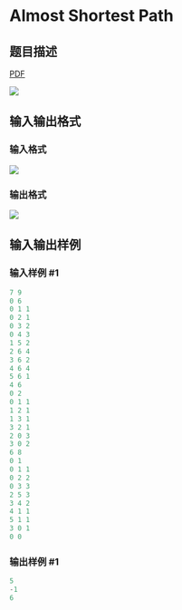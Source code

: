 # Almost Shortest Path

## 题目描述

[problemUrl]: https://uva.onlinejudge.org/index.php?option=com_onlinejudge&Itemid=8&category=243&page=show_problem&problem=3296

[PDF](https://uva.onlinejudge.org/external/121/p12144.pdf)

![](https://cdn.luogu.com.cn/upload/vjudge_pic/UVA12144/f03f63569e95524eb27f5dd0cb65b1b23adff481.png)

## 输入输出格式

### 输入格式

![](https://cdn.luogu.com.cn/upload/vjudge_pic/UVA12144/d5058a78afc959acfa1df0811106839156eac17e.png)

### 输出格式

![](https://cdn.luogu.com.cn/upload/vjudge_pic/UVA12144/23253d804f809d18866e65a9772dd494893f8110.png)

## 输入输出样例

### 输入样例 #1

```cpp
7 9
0 6
0 1 1
0 2 1
0 3 2
0 4 3
1 5 2
2 6 4
3 6 2
4 6 4
5 6 1
4 6
0 2
0 1 1
1 2 1
1 3 1
3 2 1
2 0 3
3 0 2
6 8
0 1
0 1 1
0 2 2
0 3 3
2 5 3
3 4 2
4 1 1
5 1 1
3 0 1
0 0
```


### 输出样例 #1

```cpp
5
-1
6
```



